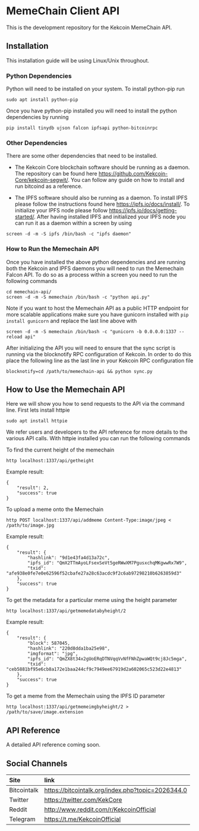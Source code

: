# MemeChain Client API

This is the development repository for the Kekcoin MemeChain API. 

## Installation

This installation guide will be using Linux/Unix throughout.

### Python Dependencies

Python will need to be installed on your system. To install python-pip run

```
sudo apt install python-pip
```

Once you have python-pip installed you will need to install the python dependencies by running

```
pip install tinydb ujson falcon ipfsapi python-bitcoinrpc
```

### Other Dependencies

There are some other dependencies that need to be installed.

- The Kekcoin Core blockchain software should be running as a daemon. The repository can be found here https://github.com/Kekcoin-Core/kekcoin-segwit/. You can follow any guide on how to install and run bitcoind as a reference.

- The IPFS software should also be running as a daemon. To install IPFS please follow the instructions found here https://ipfs.io/docs/install/. To initialize your IPFS node please follow https://ipfs.io/docs/getting-started/. After having installed IPFS and initialized your IPFS node you can run it as a daemon within a screen by using

```
screen -d -m -S ipfs /bin/bash -c "ipfs daemon"
```

### How to Run the Memechain API

Once you have installed the above python dependencies and are running both the Kekcoin and IPFS daemons you will need to run the Memechain Falcon API. To do so as a process within a screen you need to run the following commands

```
cd memechain-api/
screen -d -m -S memechain /bin/bash -c "python api.py"
```

Note if you want to host the Memechain API as a public HTTP endpoint for more scalable applications make sure you have gunicorn installed with ```pip install gunicorn``` and replace the last line above with

```
screen -d -m -S memechain /bin/bash -c "gunicorn -b 0.0.0.0:1337 --reload api"
```

After initializing the API you will need to ensure that the sync script is running via the blocknotify RPC configuration of Kekcoin. In order to do this place the following line as the last line in your Kekcoin RPC configuration file

```
blocknotify=cd /path/to/memechain-api && python sync.py
```

## How to Use the Memechain API

Here we will show you how to send requests to the API via the command line. First lets install httpie

```
sudo apt install httpie
```

We refer users and developers to the API reference for more details to the various API calls. With httpie installed you can run the following commands 

To find the current height of the memechain 

```
http localhost:1337/api/getheight
```

Example result:

```
{
    "result": 2,
    "success": true
}
```

To upload a meme onto the Memechain

```
http POST localhost:1337/api/addmeme Content-Type:image/jpeg < /path/to/image.jpg
```

Example result:

```
{
    "result": {
        "hashlink": "9d1e43fa4d13a72c",
        "ipfs_id": "QmX2TTmAyoLFsexSeVt5geRWwXM7PgusxchqMKgwwRx7W9",
        "txid": "afe938e0fe7e0e62596f52cbafe27a28c63acdc9f2c6ab97298210b6263859d3"
    },
    "success": true
}
```

To get the metadata for a particular meme using the height parameter

```
http localhost:1337/api/getmemedatabyheight/2
```

Example result:

```
{
    "result": {
        "block": 587045,
        "hashlink": "220d8dda1ba25e98",
        "imgformat": "jpg",
        "ipfs_id": "QmZX8t34x2gUoERqDTNVqqVvNfFNhZpwaWQt9cj8Jc5mga",
        "txid": "ceb5881bf95e6cb8a172e1baa244cf9c7949ee67919d2a602065c523d22e4813"
    },
    "success": true
}
```

To get a meme from the Memechain using the IPFS ID parameter

```
http localhost:1337/api/getmemeimgbyheight/2 > /path/to/save/image.extension
```

## API Reference

A detailed API reference coming soon.

## Social Channels

| Site | link |
|:-----------|:-----------|
| Bitcointalk | https://bitcointalk.org/index.php?topic=2026344.0 |
| Twitter | https://twitter.com/KekCore |
| Reddit | http://www.reddit.com/r/KekcoinOfficial |
| Telegram | https://t.me/KekcoinOfficial |